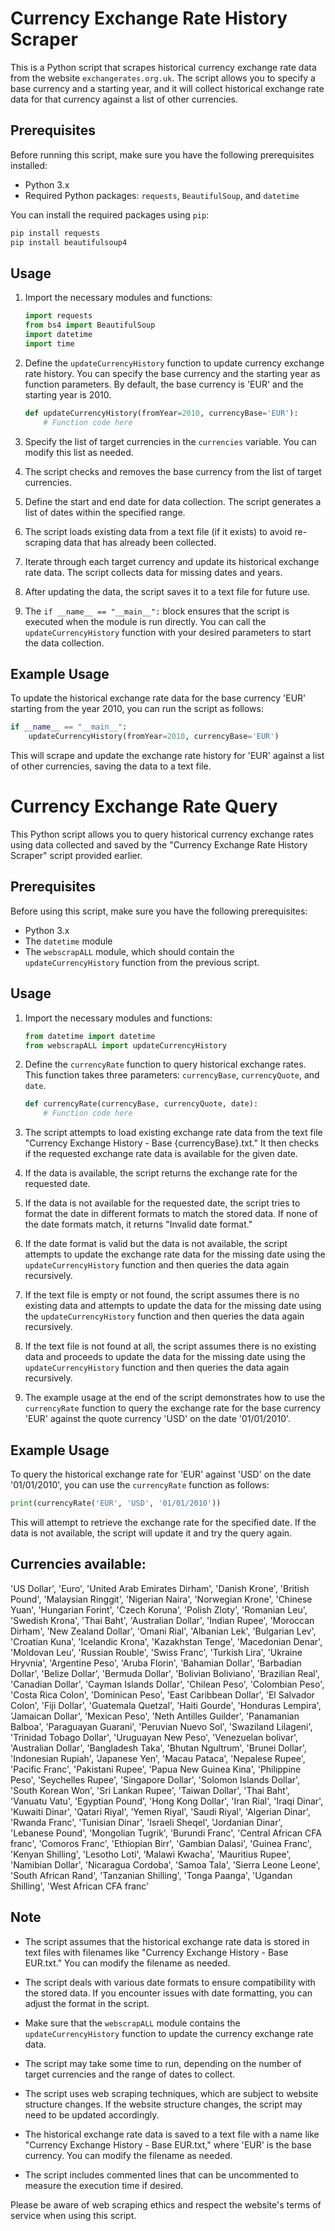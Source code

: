 # Currency Exchange Rate History Scraper

This is a Python script that scrapes historical currency exchange rate data from the website `exchangerates.org.uk`. The script allows you to specify a base currency and a starting year, and it will collect historical exchange rate data for that currency against a list of other currencies.

## Prerequisites

Before running this script, make sure you have the following prerequisites installed:

- Python 3.x
- Required Python packages: `requests`, `BeautifulSoup`, and `datetime`

You can install the required packages using `pip`:

```bash
pip install requests
pip install beautifulsoup4
```

## Usage

1. Import the necessary modules and functions:

   ```python
   import requests
   from bs4 import BeautifulSoup
   import datetime
   import time
   ```

2. Define the `updateCurrencyHistory` function to update currency exchange rate history. You can specify the base currency and the starting year as function parameters. By default, the base currency is 'EUR' and the starting year is 2010.

   ```python
   def updateCurrencyHistory(fromYear=2010, currencyBase='EUR'):
       # Function code here
   ```

3. Specify the list of target currencies in the `currencies` variable. You can modify this list as needed.

4. The script checks and removes the base currency from the list of target currencies.

5. Define the start and end date for data collection. The script generates a list of dates within the specified range.

6. The script loads existing data from a text file (if it exists) to avoid re-scraping data that has already been collected.

7. Iterate through each target currency and update its historical exchange rate data. The script collects data for missing dates and years.

8. After updating the data, the script saves it to a text file for future use.

9. The `if __name__ == "__main__":` block ensures that the script is executed when the module is run directly. You can call the `updateCurrencyHistory` function with your desired parameters to start the data collection.

## Example Usage

To update the historical exchange rate data for the base currency 'EUR' starting from the year 2010, you can run the script as follows:

```python
if __name__ == "__main__":
    updateCurrencyHistory(fromYear=2010, currencyBase='EUR')
```

This will scrape and update the exchange rate history for 'EUR' against a list of other currencies, saving the data to a text file.


# Currency Exchange Rate Query

This Python script allows you to query historical currency exchange rates using data collected and saved by the "Currency Exchange Rate History Scraper" script provided earlier.

## Prerequisites

Before using this script, make sure you have the following prerequisites:

- Python 3.x
- The `datetime` module
- The `webscrapALL` module, which should contain the `updateCurrencyHistory` function from the previous script.

## Usage

1. Import the necessary modules and functions:

   ```python
   from datetime import datetime
   from webscrapALL import updateCurrencyHistory
   ```

2. Define the `currencyRate` function to query historical exchange rates. This function takes three parameters: `currencyBase`, `currencyQuote`, and `date`.

   ```python
   def currencyRate(currencyBase, currencyQuote, date):
       # Function code here
   ```

3. The script attempts to load existing exchange rate data from the text file "Currency Exchange History - Base {currencyBase}.txt." It then checks if the requested exchange rate data is available for the given date.

4. If the data is available, the script returns the exchange rate for the requested date.

5. If the data is not available for the requested date, the script tries to format the date in different formats to match the stored data. If none of the date formats match, it returns "Invalid date format."

6. If the date format is valid but the data is not available, the script attempts to update the exchange rate data for the missing date using the `updateCurrencyHistory` function and then queries the data again recursively.

7. If the text file is empty or not found, the script assumes there is no existing data and attempts to update the data for the missing date using the `updateCurrencyHistory` function and then queries the data again recursively.

8. If the text file is not found at all, the script assumes there is no existing data and proceeds to update the data for the missing date using the `updateCurrencyHistory` function and then queries the data again recursively.

9. The example usage at the end of the script demonstrates how to use the `currencyRate` function to query the exchange rate for the base currency 'EUR' against the quote currency 'USD' on the date '01/01/2010'.

## Example Usage

To query the historical exchange rate for 'EUR' against 'USD' on the date '01/01/2010', you can use the `currencyRate` function as follows:

```python
print(currencyRate('EUR', 'USD', '01/01/2010'))
```

This will attempt to retrieve the exchange rate for the specified date. If the data is not available, the script will update it and try the query again.



## Currencies available:

'US Dollar', 'Euro', 'United Arab Emirates Dirham', 'Danish Krone', 'British Pound', 'Malaysian Ringgit', 'Nigerian Naira', 'Norwegian Krone', 'Chinese Yuan', 'Hungarian Forint', 'Czech Koruna', 'Polish Zloty', 'Romanian Leu', 'Swedish Krona', 'Thai Baht', 'Australian Dollar', 'Indian Rupee', 'Moroccan Dirham', 'New Zealand Dollar', 'Omani Rial', 'Albanian Lek', 'Bulgarian Lev', 'Croatian Kuna', 'Icelandic Krona', 'Kazakhstan Tenge', 'Macedonian Denar', 'Moldovan Leu', 'Russian Rouble', 'Swiss Franc', 'Turkish Lira', 'Ukraine Hryvnia', 'Argentine Peso', 'Aruba Florin', 'Bahamian Dollar', 'Barbadian Dollar', 'Belize Dollar', 'Bermuda Dollar', 'Bolivian Boliviano', 'Brazilian Real', 'Canadian Dollar', 'Cayman Islands Dollar', 'Chilean Peso', 'Colombian Peso', 'Costa Rica Colon', 'Dominican Peso', 'East Caribbean Dollar', 'El Salvador Colon', 'Fiji Dollar', 'Guatemala Quetzal', 'Haiti Gourde', 'Honduras Lempira', 'Jamaican Dollar', 'Mexican Peso', 'Neth Antilles Guilder', 'Panamanian Balboa', 'Paraguayan Guarani', 'Peruvian Nuevo Sol', 'Swaziland Lilageni', 'Trinidad Tobago Dollar', 'Uruguayan New Peso', 'Venezuelan bolivar', 'Australian Dollar', 'Bangladesh Taka', 'Bhutan 
Ngultrum', 'Brunei Dollar', 'Indonesian Rupiah', 'Japanese Yen', 'Macau Pataca', 'Nepalese Rupee', 'Pacific Franc', 'Pakistani Rupee', 'Papua New Guinea Kina', 'Philippine Peso', 'Seychelles Rupee', 'Singapore Dollar', 'Solomon Islands Dollar', 'South Korean Won', 'Sri Lankan Rupee', 'Taiwan Dollar', 'Thai Baht', 'Vanuatu Vatu', 'Egyptian Pound', 'Hong Kong Dollar', 'Iran Rial', 'Iraqi Dinar', 'Kuwaiti Dinar', 'Qatari Riyal', 'Yemen Riyal', 'Saudi Riyal', 'Algerian Dinar', 'Rwanda Franc', 'Tunisian Dinar', 'Israeli Sheqel', 'Jordanian Dinar', 'Lebanese Pound', 'Mongolian Tugrik', 'Burundi Franc', 'Central African CFA franc', 'Comoros Franc', 'Ethiopian Birr', 'Gambian Dalasi', 'Guinea Franc', 'Kenyan Shilling', 'Lesotho Loti', 'Malawi Kwacha', 'Mauritius Rupee', 'Namibian Dollar', 'Nicaragua Cordoba', 'Samoa Tala', 'Sierra Leone Leone', 'South African Rand', 'Tanzanian Shilling', 'Tonga Paanga', 'Ugandan Shilling', 'West African CFA franc'


## Note

- The script assumes that the historical exchange rate data is stored in text files with filenames like "Currency Exchange History - Base EUR.txt." You can modify the filename as needed.

- The script deals with various date formats to ensure compatibility with the stored data. If you encounter issues with date formatting, you can adjust the format in the script.

- Make sure that the `webscrapALL` module contains the `updateCurrencyHistory` function to update the currency exchange rate data.

- The script may take some time to run, depending on the number of target currencies and the range of dates to collect.

- The script uses web scraping techniques, which are subject to website structure changes. If the website structure changes, the script may need to be updated accordingly.

- The historical exchange rate data is saved to a text file with a name like "Currency Exchange History - Base EUR.txt," where 'EUR' is the base currency. You can modify the filename as needed.

- The script includes commented lines that can be uncommented to measure the execution time if desired.

Please be aware of web scraping ethics and respect the website's terms of service when using this script.
